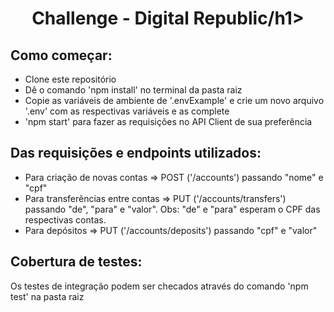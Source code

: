 <h1 align="center">Challenge - Digital Republic/h1>

## Como começar:
- Clone este repositório
- Dê o comando 'npm install' no terminal da pasta raiz
- Copie as variáveis de ambiente de '.envExample' e crie um novo arquivo '.env' com as respectivas variáveis e as complete
- 'npm start' para fazer as requisições no API Client de sua preferência

## Das requisições e endpoints utilizados:
- Para criação de novas contas => POST ('/accounts') passando "nome" e "cpf"
- Para transferências entre contas => PUT ('/accounts/transfers') passando "de", "para" e "valor". Obs: "de" e "para" esperam o CPF das respectivas contas.
- Para depósitos => PUT ('/accounts/deposits') passando "cpf" e "valor"

## Cobertura de testes:
Os testes de integração podem ser checados através do comando 'npm test' na pasta raiz


